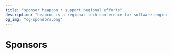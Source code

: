 ```yaml
---
title: "sponsor heapcon • support regional efforts"
description: "heapcon is a regional tech conference for software engineers and tech businesses"
og_img: "og-sponsors.png"
---
```


# Sponsors
